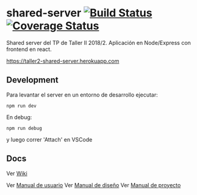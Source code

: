 # shared-server [![Build Status](https://travis-ci.org/Taller-2/shared-server.svg?branch=master)](https://travis-ci.org/Taller-2/shared-server) [![Coverage Status](https://coveralls.io/repos/github/Taller-2/shared-server/badge.svg?branch=master)](https://coveralls.io/github/Taller-2/shared-server?branch=master)
Shared server del TP de Taller II 2018/2. Aplicación en Node/Express con frontend en react.

https://taller2-shared-server.herokuapp.com

## Development

Para levantar el server en un entorno de desarrollo ejecutar:
```
npm run dev
```

En debug:
```
npm run debug
```
y luego correr 'Attach' en VSCode

## Docs

Ver [Wiki](https://github.com/Taller-2/shared-server/wiki)

Ver [Manual de usuario](https://docs.google.com/document/d/1zmU7tOLcLHVLC0iqRxA6Vse1rqAn9aXWfkqyS1tJCMU/edit)
Ver [Manual de diseño](https://docs.google.com/document/d/1R-rxSH0auLjw1GANp8zt8LR0QPZd29woJvUFLghzCsQ/edit)
Ver [Manual de proyecto](https://docs.google.com/document/d/1beiVoOduFfhgMuekZwSR3FcGdA3s68ZGfd4r9yZFVQk/edit#)


